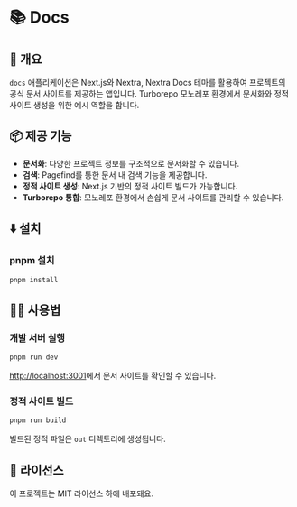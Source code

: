 # 📚 Docs

## 📖 개요

`docs` 애플리케이션은 Next.js와 Nextra, Nextra Docs 테마를 활용하여 프로젝트의 공식 문서 사이트를 제공하는 앱입니다. Turborepo 모노레포 환경에서 문서화와 정적 사이트 생성을 위한 예시 역할을 합니다.

## 📦 제공 기능

- **문서화**: 다양한 프로젝트 정보를 구조적으로 문서화할 수 있습니다.
- **검색**: Pagefind를 통한 문서 내 검색 기능을 제공합니다.
- **정적 사이트 생성**: Next.js 기반의 정적 사이트 빌드가 가능합니다.
- **Turborepo 통합**: 모노레포 환경에서 손쉽게 문서 사이트를 관리할 수 있습니다.

## ⬇️ 설치

### pnpm 설치

```bash
pnpm install
```

## 🧑‍💻 사용법

### 개발 서버 실행

```bash
pnpm run dev
```

[http://localhost:3001](http://localhost:3001)에서 문서 사이트를 확인할 수 있습니다.

### 정적 사이트 빌드

```bash
pnpm run build
```

빌드된 정적 파일은 `out` 디렉토리에 생성됩니다.

## 📜 라이선스

이 프로젝트는 MIT 라이선스 하에 배포돼요.
